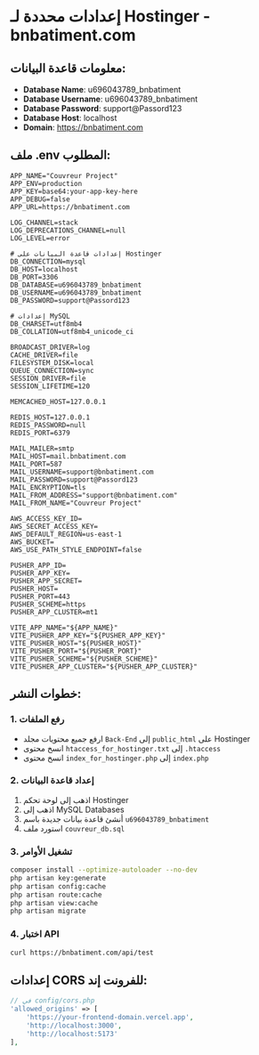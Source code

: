 # إعدادات محددة لـ Hostinger - bnbatiment.com

## معلومات قاعدة البيانات:
- **Database Name**: u696043789_bnbatiment
- **Database Username**: u696043789_bnbatiment  
- **Database Password**: support@Passord123
- **Database Host**: localhost
- **Domain**: https://bnbatiment.com

## ملف .env المطلوب:

```env
APP_NAME="Couvreur Project"
APP_ENV=production
APP_KEY=base64:your-app-key-here
APP_DEBUG=false
APP_URL=https://bnbatiment.com

LOG_CHANNEL=stack
LOG_DEPRECATIONS_CHANNEL=null
LOG_LEVEL=error

# إعدادات قاعدة البيانات على Hostinger
DB_CONNECTION=mysql
DB_HOST=localhost
DB_PORT=3306
DB_DATABASE=u696043789_bnbatiment
DB_USERNAME=u696043789_bnbatiment
DB_PASSWORD=support@Passord123

# إعدادات MySQL
DB_CHARSET=utf8mb4
DB_COLLATION=utf8mb4_unicode_ci

BROADCAST_DRIVER=log
CACHE_DRIVER=file
FILESYSTEM_DISK=local
QUEUE_CONNECTION=sync
SESSION_DRIVER=file
SESSION_LIFETIME=120

MEMCACHED_HOST=127.0.0.1

REDIS_HOST=127.0.0.1
REDIS_PASSWORD=null
REDIS_PORT=6379

MAIL_MAILER=smtp
MAIL_HOST=mail.bnbatiment.com
MAIL_PORT=587
MAIL_USERNAME=support@bnbatiment.com
MAIL_PASSWORD=support@Passord123
MAIL_ENCRYPTION=tls
MAIL_FROM_ADDRESS="support@bnbatiment.com"
MAIL_FROM_NAME="Couvreur Project"

AWS_ACCESS_KEY_ID=
AWS_SECRET_ACCESS_KEY=
AWS_DEFAULT_REGION=us-east-1
AWS_BUCKET=
AWS_USE_PATH_STYLE_ENDPOINT=false

PUSHER_APP_ID=
PUSHER_APP_KEY=
PUSHER_APP_SECRET=
PUSHER_HOST=
PUSHER_PORT=443
PUSHER_SCHEME=https
PUSHER_APP_CLUSTER=mt1

VITE_APP_NAME="${APP_NAME}"
VITE_PUSHER_APP_KEY="${PUSHER_APP_KEY}"
VITE_PUSHER_HOST="${PUSHER_HOST}"
VITE_PUSHER_PORT="${PUSHER_PORT}"
VITE_PUSHER_SCHEME="${PUSHER_SCHEME}"
VITE_PUSHER_APP_CLUSTER="${PUSHER_APP_CLUSTER}"
```

## خطوات النشر:

### 1. رفع الملفات
- ارفع جميع محتويات مجلد `Back-End` إلى `public_html` على Hostinger
- انسخ محتوى `htaccess_for_hostinger.txt` إلى `.htaccess`
- انسخ محتوى `index_for_hostinger.php` إلى `index.php`

### 2. إعداد قاعدة البيانات
1. اذهب إلى لوحة تحكم Hostinger
2. اذهب إلى MySQL Databases
3. أنشئ قاعدة بيانات جديدة باسم `u696043789_bnbatiment`
4. استورد ملف `couvreur_db.sql`

### 3. تشغيل الأوامر
```bash
composer install --optimize-autoloader --no-dev
php artisan key:generate
php artisan config:cache
php artisan route:cache
php artisan view:cache
php artisan migrate
```

### 4. اختبار API
```bash
curl https://bnbatiment.com/api/test
```

## إعدادات CORS للفرونت إند:
```php
// في config/cors.php
'allowed_origins' => [
    'https://your-frontend-domain.vercel.app',
    'http://localhost:3000',
    'http://localhost:5173'
],
``` 